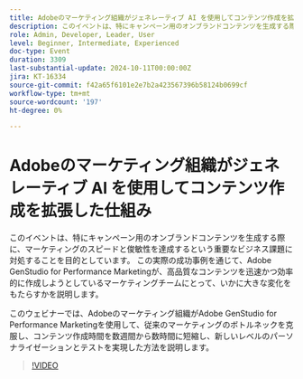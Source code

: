 ```yaml
---
title: Adobeのマーケティング組織がジェネレーティブ AI を使用してコンテンツ作成を拡張した仕組み
description: このイベントは、特にキャンペーン用のオンブランドコンテンツを生成する際に、マーケティングのスピードと俊敏性を達成するという重要なビジネス課題に対処することを目的としています。 このウェビナーでは、Adobe GenStudio for Performance Marketingのマーケティング部門がAdobe GenStudio for Performance Marketingを使用して、従来のマーケティングのボトルネックを克服し、コンテンツ作成時間を数週間から数時間に短縮し、新しいレベルのパーソナライゼーションとテストを実現した方法をAdobeで説明します。
role: Admin, Developer, Leader, User
level: Beginner, Intermediate, Experienced
doc-type: Event
duration: 3309
last-substantial-update: 2024-10-11T00:00:00Z
jira: KT-16334
source-git-commit: f42a65f6101e2e7b2a423567396b58124b0699cf
workflow-type: tm+mt
source-wordcount: '197'
ht-degree: 0%

---
```



# Adobeのマーケティング組織がジェネレーティブ AI を使用してコンテンツ作成を拡張した仕組み

このイベントは、特にキャンペーン用のオンブランドコンテンツを生成する際に、マーケティングのスピードと俊敏性を達成するという重要なビジネス課題に対処することを目的としています。 この実際の成功事例を通じて、Adobe GenStudio for Performance Marketingが、高品質なコンテンツを迅速かつ効率的に作成しようとしているマーケティングチームにとって、いかに大きな変化をもたらすかを説明します。

このウェビナーでは、Adobeのマーケティング組織がAdobe GenStudio for Performance Marketingを使用して、従来のマーケティングのボトルネックを克服し、コンテンツ作成時間を数週間から数時間に短縮し、新しいレベルのパーソナライゼーションとテストを実現した方法を説明します。

>[!VIDEO](https://video.tv.adobe.com/v/3435049/?learn=on)

